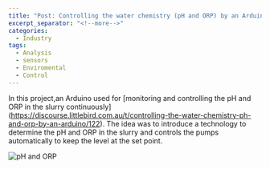 ```yaml
---
title: "Post: Controlling the water chemistry (pH and ORP) by an Arduino"
excerpt_separator: "<!--more-->"
categories:
  - Industry
tags:
  - Analysis
  - sensors
  - Enviromental
  - Control
---
```


In this project,an Arduino used for [monitoring and controlling the pH and ORP in the slurry continuously] (https://discourse.littlebird.com.au/t/controlling-the-water-chemistry-ph-and-orp-by-an-arduino/122). The idea was to introduce a technology to determine the pH and ORP in the slurry and controls the pumps automatically to keep the level at the set point.

![pH and ORP](https://discourse.littlebird.com.au/uploads/default/optimized/1X/9769d45f75ec45d0b60ba3bc818a9636c89dd921_2_666x500.JPG)

